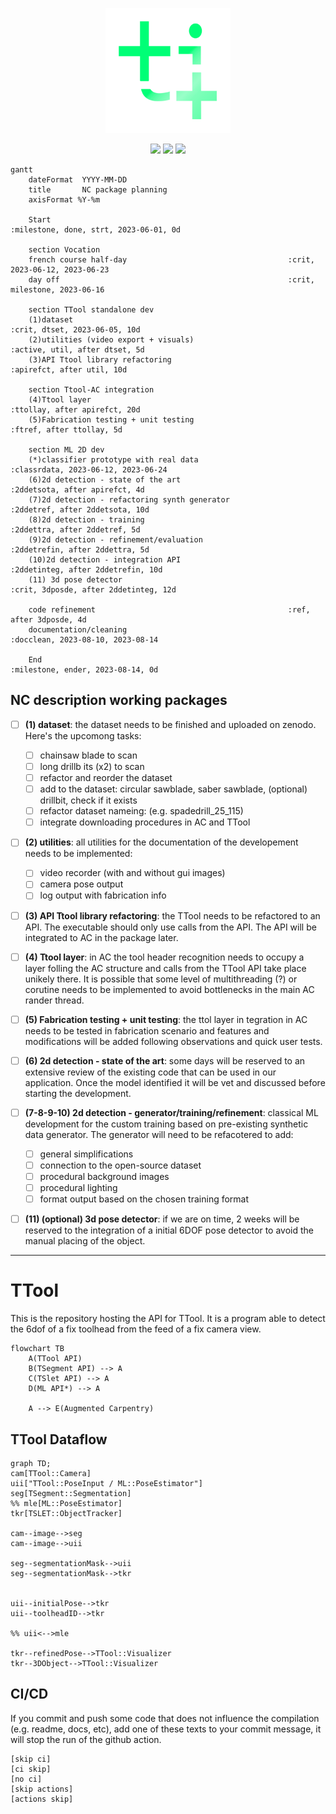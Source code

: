 <p align="center">
    <img src="./img/logo_linux_green.png" width="200">
</p>
<p align="center">
    <img src="https://github.com/ibois-epfl/TTool/actions/workflows/docker-cmake-build.yml/badge.svg">
    <img src="https://img.shields.io/badge/os-Ubuntu22.04-blueviolet">
    <img src="https://img.shields.io/badge/license-GPL--v3-brightgreen">
</p>

```mermaid
gantt
    dateFormat  YYYY-MM-DD
    title       NC package planning
    axisFormat %Y-%m

    Start                                                     :milestone, done, strt, 2023-06-01, 0d

    section Vocation
    french course half-day                                    :crit, 2023-06-12, 2023-06-23
    day off                                                   :crit, milestone, 2023-06-16

    section TTool standalone dev
    (1)dataset                                                   :crit, dtset, 2023-06-05, 10d
    (2)utilities (video export + visuals)                        :active, util, after dtset, 5d
    (3)API Ttool library refactoring                             :apirefct, after util, 10d

    section Ttool-AC integration
    (4)Ttool layer                                               :ttollay, after apirefct, 20d
    (5)Fabrication testing + unit testing                        :ftref, after ttollay, 5d

    section ML 2D dev
    (*)classifier prototype with real data                       :classrdata, 2023-06-12, 2023-06-24
    (6)2d detection - state of the art                           :2ddetsota, after apirefct, 4d
    (7)2d detection - refactoring synth generator                :2ddetref, after 2ddetsota, 10d
    (8)2d detection - training                                   :2ddettra, after 2ddetref, 5d
    (9)2d detection - refinement/evaluation                      :2ddetrefin, after 2ddettra, 5d
    (10)2d detection - integration API                           :2ddetinteg, after 2ddetrefin, 10d
    (11) 3d pose detector                                        :crit, 3dposde, after 2ddetinteg, 12d

    code refinement                                           :ref, after 3dposde, 4d
    documentation/cleaning                                    :docclean, 2023-08-10, 2023-08-14

    End                                                       :milestone, ender, 2023-08-14, 0d
```

## NC description working packages
- [ ] **(1) dataset**: the dataset needs to be finished and uploaded on zenodo. Here's the upcomong tasks:
  - [ ] chainsaw blade to scan
  - [ ] long drillb its (x2) to scan
  - [ ] refactor and reorder the dataset
  - [ ] add to the dataset: circular sawblade, saber sawblade, (optional) drillbit, check if it exists
  - [ ] refactor dataset nameing: <englishname>_<widthmm>_<lengthmm> (e.g. spadedrill_25_115)
  - [ ] integrate downloading procedures in AC and TTool

- [ ] **(2) utilities**: all utilities for the documentation of the developement needs to be implemented:
  - [ ] video recorder (with and without gui images)
  - [ ] camera pose output
  - [ ] log output with fabrication info

- [ ] **(3) API Ttool library refactoring**: the TTool needs to be refactored to an API. The executable should only use calls from the API. The API will be integrated to AC in the package later.

- [ ] **(4) Ttool layer**: in AC the tool header recognition needs to occupy a layer folling the AC structure and calls from the TTool API take place unikely there. It is possible that some level of multithreading (?) or corutine needs to be implemented to avoid bottlenecks in the main AC rander thread.

- [ ] **(5) Fabrication testing + unit testing**: the ttol layer in tegration in AC needs to be tested in fabrication scenario and features and modifications will be added following observations and quick user tests.

- [ ] **(6) 2d detection - state of the art**: some days will be reserved to an extensive review of the existing code that can be used in our application. Once the model identified it will be vet and discussed before starting the development.

- [ ] **(7-8-9-10) 2d detection - generator/training/refinement**: classical ML development for the custom training based on pre-existing synthetic data generator. The generator will need to be refacotered to add:
  - [ ] general simplifications
  - [ ] connection to the open-source dataset
  - [ ] procedural background images
  - [ ] procedural lighting
  - [ ] format output based on the chosen training format

- [ ] **(11) (optional) 3d pose detector**: if we are on time, 2 weeks will be reserved to the integration of a initial 6DOF pose detector to avoid the manual placing of the object.

---

# TTool
This is the repository hosting the API for TTool. It is a program able to detect the 6dof of a fix toolhead from the feed of a fix camera view.

```mermaid
flowchart TB
    A(TTool API)
    B(TSegment API) --> A
    C(TSlet API) --> A
    D(ML API*) --> A

    A --> E(Augmented Carpentry)
```

## TTool Dataflow

```mermaid
graph TD;
cam[TTool::Camera]
uii["TTool::PoseInput / ML::PoseEstimator"]
seg[TSegment::Segmentation]
%% mle[ML::PoseEstimator]
tkr[TSLET::ObjectTracker]

cam--image-->seg
cam--image-->uii

seg--segmentationMask-->uii
seg--segmentationMask-->tkr


uii--initialPose-->tkr
uii--toolheadID-->tkr

%% uii<-->mle 

tkr--refinedPose-->TTool::Visualizer
tkr--3DObject-->TTool::Visualizer
```

## CI/CD
If you commit and push some code that does not influence the compilation (e.g. readme, docs, etc), add one of these texts to your commit message, it will stop the run of the github action.
```
[skip ci]
[ci skip]
[no ci]
[skip actions]
[actions skip]
```
